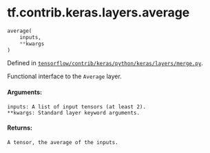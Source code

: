 <div itemscope itemtype="http://developers.google.com/ReferenceObject">
<meta itemprop="name" content="tf.contrib.keras.layers.average" />
</div>

# tf.contrib.keras.layers.average

``` python
average(
    inputs,
    **kwargs
)
```



Defined in [`tensorflow/contrib/keras/python/keras/layers/merge.py`](https://www.tensorflow.org/code/tensorflow/contrib/keras/python/keras/layers/merge.py).

Functional interface to the `Average` layer.

#### Arguments:

    inputs: A list of input tensors (at least 2).
    **kwargs: Standard layer keyword arguments.


#### Returns:

    A tensor, the average of the inputs.